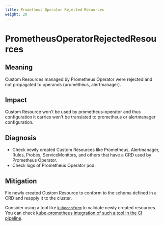 ```yaml
---
title: Prometheus Operator Rejected Resources
weight: 20
---
```


# PrometheusOperatorRejectedResources

## Meaning

Custom Resources managed by Prometheus Operator were rejected and not propagated to operands (prometheus, alertmanager).

## Impact

Custom Resource won't be used by prometheus-operator and thus configuration it carries won't be translated to prometheus or alertmanager configuration. 

## Diagnosis

- Check newly created Custom Resources like Prometheus, Alertmanager, Rules, Probes, ServiceMonitors, and others that have a CRD used by Prometheus Operator.
- Check logs of Prometheus Operator pod.

## Mitigation

Fix newly created Custom Resource to conform to the schema defined in a CRD and reapply it to the cluster.

Consider using a tool like [`kubeconform`](https://github.com/yannh/kubeconform) to validate newly created resources. You can check [kube-prometheus integration of such a tool in the CI pipeline](https://github.com/prometheus-operator/kube-prometheus/blob/main/Makefile#L65-L67).